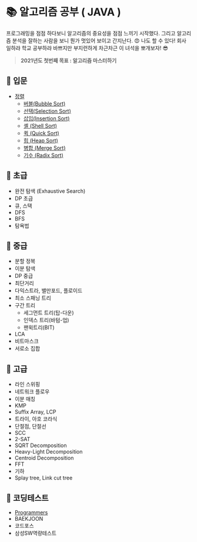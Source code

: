 # 📚 알고리즘 공부 ( JAVA )
 프로그래밍을 점점 하다보니 알고리즘의 중요성을 점점 느끼기 시작했다. 그리고 알고리즘 분석을 잘하는 사람을 보니 뭔가 멋있어 보이고 간지난다. :heart_eyes: 나도 할 수 있다! 회사 일하랴 학교 공부하랴 바쁘지만 부지런하게 차근차근 이 녀석을 뽀개보자! :sunglasses:

> **2021년도 첫번째 목표 : 알고리즘 마스터하기**

## 📙 입문
- [정렬](./src/_01_basic/sort)
  - [버블(Bubble Sort)](./src/_01_basic/sort/_01_bubble)
  - [선택(Selection Sort)](./src/_01_basic/sort/_02_selection)
  - [삽입(Insertion Sort)](./src/_01_basic/sort/_03_insertion)
  - [셸 (Shell Sort)](./src/_01_basic/sort/_04_shell)
  - [퀵 (Quick Sort)](./src/_01_basic/sort/_05_quick)
  - [힙 (Heap Sort)](./src/_01_basic/sort/_06_heap)
  - [병합 (Merge Sort)](./src/_01_basic/sort/_07_merge)
  - [기수 (Radix Sort)](./src/_01_basic/sort/_08_radix)

## 📗 초급
- 완전 탐색 (Exhaustive Search)
- DP 초급
- 큐, 스택
- DFS
- BFS
- 탐욕법

## 📘 중급
- 분할 정복
- 이분 탐색
- DP 중급
- 최단거리
- 다익스트라, 밸만포드, 플로이드
- 최소 스패닝 트리
- 구간 트리
  - 세그먼트 트리(탑-다운)
  - 인덱스 트리(바텀-업)
  - 팬윅트리(BIT)
- LCA
- 비트마스크
- 서로소 집합

## 📕 고급
- 라인 스위핑
- 네트워크 플로우
- 이분 매칭
- KMP
- Suffix Array, LCP
- 트라이, 아호 코라식
- 단절점, 단절선
- SCC
- 2-SAT
- SQRT Decomposition
- Heavy-Light Decomposition
- Centroid Decomposition
- FFT
- 기하
- Splay tree, Link cut tree

## 📒 코딩테스트
- [Programmers](./src/_00_codingTest/programmers)
- BAEKJOON
- 코드포스
- 삼성SW역량테스트